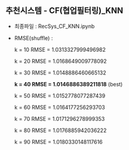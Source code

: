 ## 추천시스템 - CF(협업필터링)_KNN

* 최종파일 : RecSys_CF_KNN.ipynb
    
* RMSE(shuffle) : 

    k =  10 RMSE =  1.0313327999496982
    
    k =  20 RMSE =  1.0168649009778092
    
    k =  30 RMSE =  1.0148886460665132
    
    **k =  40 RMSE =  1.0146886389211818** (best)
    
    k =  50 RMSE =  1.0152778077287439
    
    k =  60 RMSE =  1.0164177256293703
    
    k =  70 RMSE =  1.0171296278999353
    
    k =  80 RMSE =  1.0176885942036222
    
    k =  90 RMSE =  1.0180330148117616
